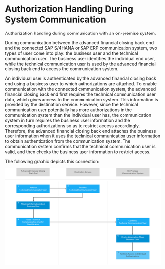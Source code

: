 <!-- loioc3103486249048fc8b75fe731fa60dc9 -->

# Authorization Handling During System Communication

Authorization handling during communication with an on-premise system.

During communication between the advanced financial closing back end and the connected SAP S/4HANA or SAP ERP communication system, two types of user come into play: the business user and the technical communication user. The business user identifies the individual end user, while the technical communication user is used by the advanced financial closing back end to access the communication system.

An individual user is authenticated by the advanced financial closing back end using a business user to which authorizations are attached. To enable communication with the connected communication system, the advanced financial closing back end first requires the technical communication user data, which gives access to the communication system. This information is provided by the destination service. However, since the technical communication user potentially has more authorizations in the communication system than the individual user has, the communication system in turn requires the business user information and the corresponding authorizations so as to restrict access accordingly. Therefore, the advanced financial closing back end attaches the business user information when it uses the technical communication user information to obtain authentication from the communication system. The communication system confirms that the technical communication user is valid, and then checks the business user information to restrict access.

The following graphic depicts this connection:

 ![Graphic depicting the different steps in the communication process between the advanced financial closing back end and on-premise communication system.](images/Image_Authorization_Flow_d5b02dd.png) 

